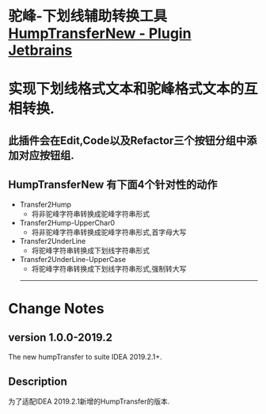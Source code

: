 # 驼峰-下划线辅助转换工具  [HumpTransferNew - Plugin Jetbrains](https://plugins.jetbrains.com/plugin/12945-humptransfernew/)
# 实现下划线格式文本和驼峰格式文本的互相转换. 
## 此插件会在Edit,Code以及Refactor三个按钮分组中添加对应按钮组.
## HumpTransferNew 有下面4个针对性的动作
- Transfer2Hump
    - 将非驼峰字符串转换成驼峰字符串形式
- Transfer2Hump-UpperChar0
    - 将非驼峰字符串转换成驼峰字符串形式,首字母大写
- Transfer2UnderLine
    - 将驼峰字符串转换成下划线字符串形式
- Transfer2UnderLine-UpperCase
    - 将驼峰字符串转换成下划线字符串形式,强制转大写
    ---
# Change Notes

## version 1.0.0-2019.2
 The new humpTransfer to suite IDEA 2019.2.1+.
  
## Description
  为了适配IDEA 2019.2.1新增的HumpTransfer的版本.
